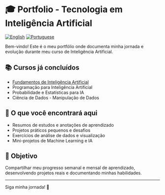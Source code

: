 # 🎓 Portfolio - Tecnologia em Inteligência Artificial

[![English](https://img.shields.io/badge/Language-English-red)](README.md)
[![Portuguese](https://img.shields.io/badge/Idioma-Português-blue)](README-BR.md)

Bem-vindo! Este é o meu portfólio onde documenta minha jornada e evolução durante meu curso de Inteligência Artificial.

## 📚 Cursos já concluídos
- [Fundamentos de Inteligência Artificial](fundamentals-of-ai/README-BR.md)
- Programação para Inteligência Artificial
- Probabilidade e Estatísticas para IA
- Ciência de Dados - Manipulação de Dados

## 🚀 O que você encontrará aqui
- Resumos de estudos e anotações de aprendizado
- Projetos práticos pequenos e desafios
- Exercícios de análise de dados e visualização
- Mini-projetos de Machine Learning e IA

## 📅 Objetivo
Compartilhar meu progresso semanal e mensal de aprendizado, desenvolvendo projetos reais e documentando minhas habilidades.

---

Siga minha jornada! 🚀
